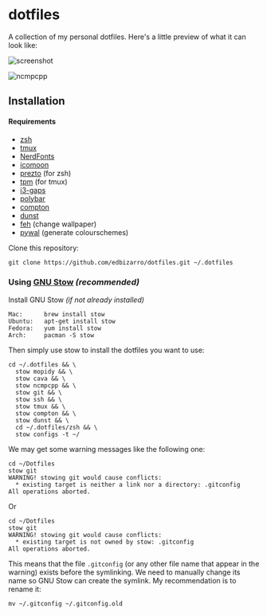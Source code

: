 dotfiles
========

A collection of my personal dotfiles. Here's a little preview of what it can look like:

![screenshot](screenshot.png)

![ncmpcpp](ncmpcpp.png)

Installation
------------



#### Requirements

* [zsh](http://www.zsh.org)
* [tmux](https://github.com/tmux/tmux)
* [NerdFonts](https://github.com/ryanoasis/nerd-fonts)
* [icomoon](https://icomoon.io)
* [prezto](https://github.com/sorin-ionescu/prezto) (for zsh)
* [tpm](https://github.com/tmux-plugins/tpm) (for tmux)
* [i3-gaps](https://github.com/Airblader/i3)
* [polybar](https://github.com/jaagr/polybar)
* [compton](https://github.com/chjj/compton)
* [dunst](https://github.com/dunst-project/dunst)
* [feh](https://feh.finalrewind.org) (change wallpaper)
* [pywal](https://github.com/dylanaraps/pywal) (generate colourschemes)


Clone this repository:

    git clone https://github.com/edbizarro/dotfiles.git ~/.dotfiles

### Using [GNU Stow](https://www.gnu.org/software/stow/) _(recommended)_
Install GNU Stow _(if not already installed)_

    Mac:      brew install stow
    Ubuntu:   apt-get install stow
    Fedora:   yum install stow
    Arch:     pacman -S stow
    
        
Then simply use stow to install the dotfiles you want to use:

    cd ~/.dotfiles && \
      stow mopidy && \
      stow cava && \
      stow ncmpcpp && \
      stow git && \
      stow ssh && \
      stow tmux && \
      stow compton && \
      stow dunst && \
      cd ~/.dotfiles/zsh && \
      stow configs -t ~/
      
We may get some warning messages like the following one:

    cd ~/Dotfiles
    stow git
    WARNING! stowing git would cause conflicts:
      * existing target is neither a link nor a directory: .gitconfig
    All operations aborted.
    
Or

    cd ~/Dotfiles
    stow git
    WARNING! stowing git would cause conflicts:
      * existing target is not owned by stow: .gitconfig
    All operations aborted.
    
This means that the file `.gitconfig` (or any other file name that appear in the warning) exists before the symlinking. We need to
manually change its name so GNU Stow can create the symlink. My recommendation is
to rename it:

    mv ~/.gitconfig ~/.gitconfig.old
